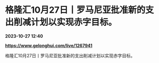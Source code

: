 # 格隆汇10月27日丨罗马尼亚批准新的支出削减计划以实现赤字目标。

**2023-10-27 12:40**

**https://www.gelonghui.com/live/1267941**

格隆汇10月27日丨罗马尼亚批准新的支出削减计划以实现赤字目标。